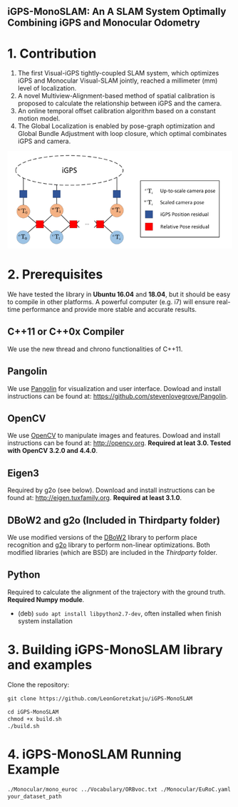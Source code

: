 ## iGPS-MonoSLAM: An A SLAM System Optimally Combining iGPS and Monocular Odometry
# 1. Contribution
1. The first Visual-iGPS tightly-coupled SLAM system, which optimizes iGPS and Monocular Visual-SLAM jointly, reached a millimeter (mm) level of localization.
2. A novel Multiview-Alignment-based method of spatial calibration is proposed to calculate the relationship between iGPS and the camera.
3. An online temporal offset calibration algorithm based on a constant motion model.
4. The Global Localization is enabled by pose-graph optimization and Global Bundle Adjustment with loop closure, which optimal combinates iGPS and camera.

![Factor Graph](img/graph.jpg)

# 2. Prerequisites
We have tested the library in **Ubuntu 16.04** and **18.04**, but it should be easy to compile in other platforms. A powerful computer (e.g. i7) will ensure real-time performance and provide more stable and accurate results.

## C++11 or C++0x Compiler
We use the new thread and chrono functionalities of C++11.

## Pangolin
We use [Pangolin](https://github.com/stevenlovegrove/Pangolin) for visualization and user interface. Dowload and install instructions can be found at: https://github.com/stevenlovegrove/Pangolin.

## OpenCV
We use [OpenCV](http://opencv.org) to manipulate images and features. Dowload and install instructions can be found at: http://opencv.org. **Required at leat 3.0. Tested with OpenCV 3.2.0 and 4.4.0**.

## Eigen3
Required by g2o (see below). Download and install instructions can be found at: http://eigen.tuxfamily.org. **Required at least 3.1.0**.

## DBoW2 and g2o (Included in Thirdparty folder)
We use modified versions of the [DBoW2](https://github.com/dorian3d/DBoW2) library to perform place recognition and [g2o](https://github.com/RainerKuemmerle/g2o) library to perform non-linear optimizations. Both modified libraries (which are BSD) are included in the *Thirdparty* folder.

## Python
Required to calculate the alignment of the trajectory with the ground truth. **Required Numpy module**.

* (deb) `sudo apt install libpython2.7-dev`, often installed when finish system installation

# 3. Building iGPS-MonoSLAM library and examples

Clone the repository:
```
git clone https://github.com/LeonGoretzkatju/iGPS-MonoSLAM
```

```
cd iGPS-MonoSLAM
chmod +x build.sh
./build.sh
```
# 4. iGPS-MonoSLAM Running Example
```
./Monocular/mono_euroc ../Vocabulary/ORBvoc.txt ./Monocular/EuRoC.yaml your_dataset_path
```

